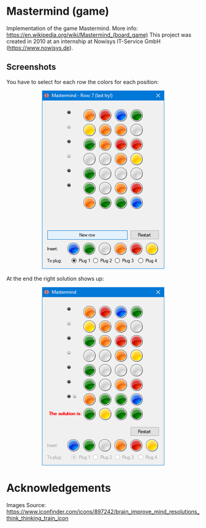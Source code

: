# Mastermind (game)
Implementation of the game Mastermind.
More info: https://en.wikipedia.org/wiki/Mastermind_(board_game)
This project was created in 2010 at an internship at Nowisys IT-Service GmbH (https://www.nowisys.de).

## Screenshots
You have to select for each row the colors for each position:
<p align="center">
  <img src="/screenshots/main.png">
</p>

At the end the right solution shows up:
<p align="center">
  <img src="/screenshots/solution.png">
</p>

# Acknowledgements
Images Source:
https://www.iconfinder.com/icons/897242/brain_improve_mind_resolutions_think_thinking_train_icon
